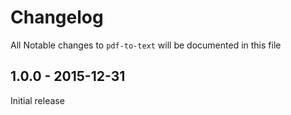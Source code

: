 # Changelog

All Notable changes to `pdf-to-text` will be documented in this file

## 1.0.0 - 2015-12-31

Initial release
